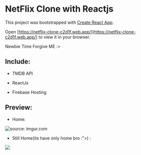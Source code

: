 <!-- netflix-clone-c2d1f -->

# NetFlix Clone with Reactjs

This project was bootstrapped with [Create React App](https://github.com/facebook/create-react-app).

Open [https://netflix-clone-c2d1f.web.app/](https://netflix-clone-c2d1f.web.app/) to view it in your browser.

Newbie Time Forgive ME :>

## Include:

 * TMDB API

 * ReactJs

 * Firebase Hosting

## Preview:

 * Home:
 
 <img src="https://i.imgur.com/O0lUxRL.png" title="source: imgur.com" />
 
 * Still Home(its have only home bro :">) :

  <img src="https://imgur.com/gqci9Bs" >




